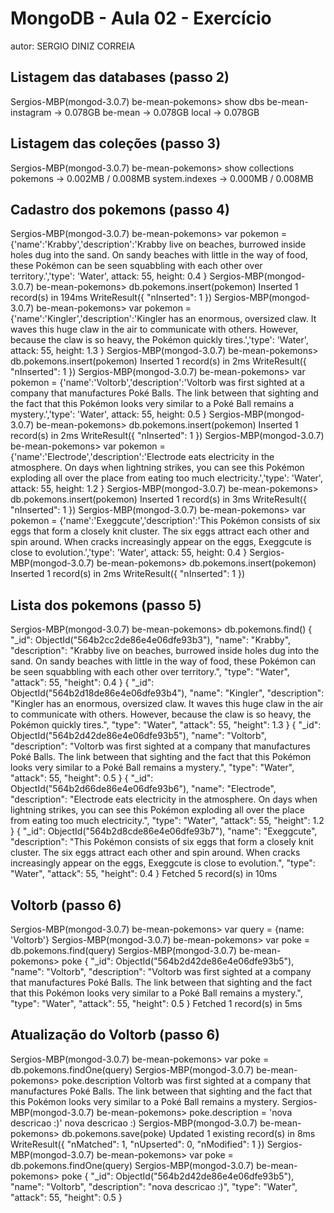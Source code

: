 # MongoDB - Aula 02 - Exercício
autor: SERGIO DINIZ CORREIA

## Listagem das databases (passo 2)
Sergios-MBP(mongod-3.0.7) be-mean-pokemons> show dbs
be-mean-instagram → 0.078GB
be-mean           → 0.078GB
local             → 0.078GB

## Listagem das coleções (passo 3)
Sergios-MBP(mongod-3.0.7) be-mean-pokemons> show collections
pokemons       → 0.002MB / 0.008MB
system.indexes → 0.000MB / 0.008MB


## Cadastro dos pokemons (passo 4)
Sergios-MBP(mongod-3.0.7) be-mean-pokemons> var pokemon = {'name':'Krabby','description':'Krabby live on beaches, burrowed inside holes dug into the sand. On sandy beaches with little in the way of food, these Pokémon can be seen squabbling with each other over territory.','type': 'Water', attack: 55, height: 0.4 }
Sergios-MBP(mongod-3.0.7) be-mean-pokemons> db.pokemons.insert(pokemon)
Inserted 1 record(s) in 194ms
WriteResult({
  "nInserted": 1
})
Sergios-MBP(mongod-3.0.7) be-mean-pokemons> var pokemon = {'name':'Kingler','description':'Kingler has an enormous, oversized claw. It waves this huge claw in the air to communicate with others. However, because the claw is so heavy, the Pokémon quickly tires.','type': 'Water', attack: 55, height: 1.3 }
Sergios-MBP(mongod-3.0.7) be-mean-pokemons> db.pokemons.insert(pokemon)
Inserted 1 record(s) in 2ms
WriteResult({
  "nInserted": 1
})
Sergios-MBP(mongod-3.0.7) be-mean-pokemons> var pokemon = {'name':'Voltorb','description':'Voltorb was first sighted at a company that manufactures Poké Balls. The link between that sighting and the fact that this Pokémon looks very similar to a Poké Ball remains a mystery.','type': 'Water', attack: 55, height: 0.5 }
Sergios-MBP(mongod-3.0.7) be-mean-pokemons> db.pokemons.insert(pokemon)
Inserted 1 record(s) in 2ms
WriteResult({
  "nInserted": 1
})
Sergios-MBP(mongod-3.0.7) be-mean-pokemons> var pokemon = {'name':'Electrode','description':'Electrode eats electricity in the atmosphere. On days when lightning strikes, you can see this Pokémon exploding all over the place from eating too much electricity.','type': 'Water', attack: 55, height: 1.2 }
Sergios-MBP(mongod-3.0.7) be-mean-pokemons> db.pokemons.insert(pokemon)
Inserted 1 record(s) in 3ms
WriteResult({
  "nInserted": 1
})
Sergios-MBP(mongod-3.0.7) be-mean-pokemons> var pokemon = {'name':'Exeggcute','description':'This Pokémon consists of six eggs that form a closely knit cluster. The six eggs attract each other and spin around. When cracks increasingly appear on the eggs, Exeggcute is close to evolution.','type': 'Water', attack: 55, height: 0.4 }
Sergios-MBP(mongod-3.0.7) be-mean-pokemons> db.pokemons.insert(pokemon)
Inserted 1 record(s) in 2ms
WriteResult({
  "nInserted": 1
})

## Lista dos pokemons (passo 5)

Sergios-MBP(mongod-3.0.7) be-mean-pokemons> db.pokemons.find()
{
  "_id": ObjectId("564b2cc2de86e4e06dfe93b3"),
  "name": "Krabby",
  "description": "Krabby live on beaches, burrowed inside holes dug into the sand. On sandy beaches with little in the way of food, these Pokémon can be seen squabbling with each other over territory.",
  "type": "Water",
  "attack": 55,
  "height": 0.4
}
{
  "_id": ObjectId("564b2d18de86e4e06dfe93b4"),
  "name": "Kingler",
  "description": "Kingler has an enormous, oversized claw. It waves this huge claw in the air to communicate with others. However, because the claw is so heavy, the Pokémon quickly tires.",
  "type": "Water",
  "attack": 55,
  "height": 1.3
}
{
  "_id": ObjectId("564b2d42de86e4e06dfe93b5"),
  "name": "Voltorb",
  "description": "Voltorb was first sighted at a company that manufactures Poké Balls. The link between that sighting and the fact that this Pokémon looks very similar to a Poké Ball remains a mystery.",
  "type": "Water",
  "attack": 55,
  "height": 0.5
}
{
  "_id": ObjectId("564b2d66de86e4e06dfe93b6"),
  "name": "Electrode",
  "description": "Electrode eats electricity in the atmosphere. On days when lightning strikes, you can see this Pokémon exploding all over the place from eating too much electricity.",
  "type": "Water",
  "attack": 55,
  "height": 1.2
}
{
  "_id": ObjectId("564b2d8cde86e4e06dfe93b7"),
  "name": "Exeggcute",
  "description": "This Pokémon consists of six eggs that form a closely knit cluster. The six eggs attract each other and spin around. When cracks increasingly appear on the eggs, Exeggcute is close to evolution.",
  "type": "Water",
  "attack": 55,
  "height": 0.4
}
Fetched 5 record(s) in 10ms

## Voltorb (passo 6)
Sergios-MBP(mongod-3.0.7) be-mean-pokemons> var query = {name: 'Voltorb'}
Sergios-MBP(mongod-3.0.7) be-mean-pokemons> var poke = db.pokemons.find(query)
Sergios-MBP(mongod-3.0.7) be-mean-pokemons> poke
{
  "_id": ObjectId("564b2d42de86e4e06dfe93b5"),
  "name": "Voltorb",
  "description": "Voltorb was first sighted at a company that manufactures Poké Balls. The link between that sighting and the fact that this Pokémon looks very similar to a Poké Ball remains a mystery.",
  "type": "Water",
  "attack": 55,
  "height": 0.5
}
Fetched 1 record(s) in 5ms

## Atualização do Voltorb (passo 6)
Sergios-MBP(mongod-3.0.7) be-mean-pokemons> var poke = db.pokemons.findOne(query)
Sergios-MBP(mongod-3.0.7) be-mean-pokemons> poke.description
Voltorb was first sighted at a company that manufactures Poké Balls. The link between that sighting and the fact that this Pokémon looks very similar to a Poké Ball remains a mystery.
Sergios-MBP(mongod-3.0.7) be-mean-pokemons> poke.description = 'nova descricao :)'
nova descricao :)
Sergios-MBP(mongod-3.0.7) be-mean-pokemons> db.pokemons.save(poke)
Updated 1 existing record(s) in 8ms
WriteResult({
  "nMatched": 1,
  "nUpserted": 0,
  "nModified": 1
})
Sergios-MBP(mongod-3.0.7) be-mean-pokemons> var poke = db.pokemons.findOne(query)
Sergios-MBP(mongod-3.0.7) be-mean-pokemons> poke
{
  "_id": ObjectId("564b2d42de86e4e06dfe93b5"),
  "name": "Voltorb",
  "description": "nova descricao :)",
  "type": "Water",
  "attack": 55,
  "height": 0.5
}


